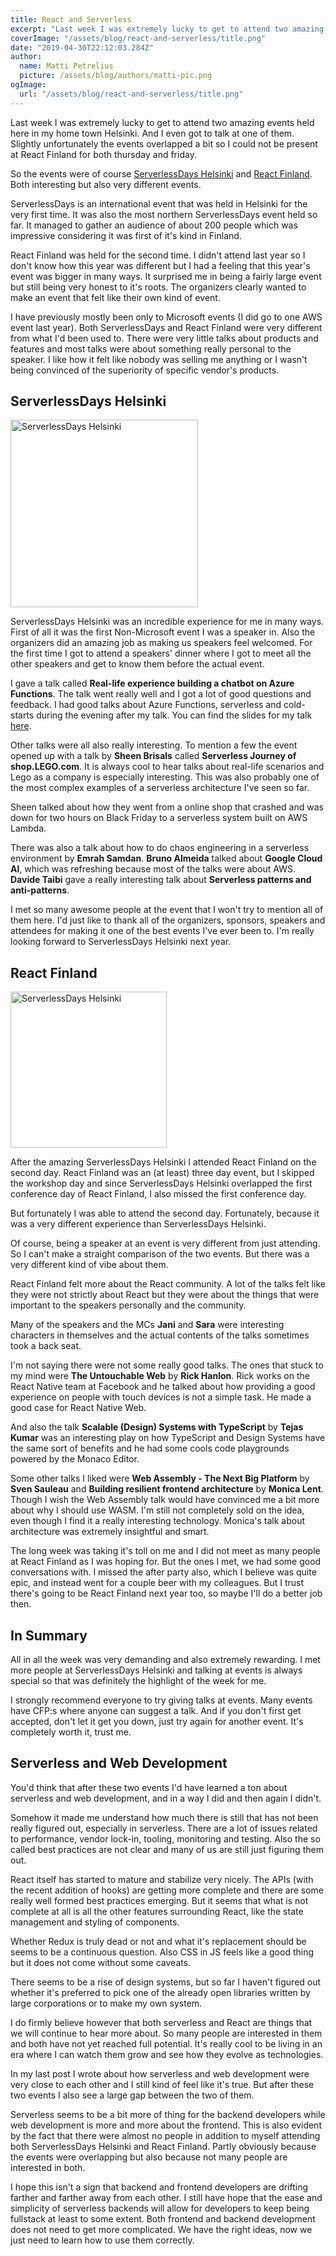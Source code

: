 ```yaml
---
title: React and Serverless
excerpt: "Last week I was extremely lucky to get to attend two amazing events held here in my home town Helsinki. And I even got to talk at one of them. Slightly unfortunately the events overlapped a bit so I could not be present at React Finland for both thursday and friday."
coverImage: "/assets/blog/react-and-serverless/title.png"
date: "2019-04-30T22:12:03.284Z"
author:
  name: Matti Petrelius
  picture: /assets/blog/authors/matti-pic.png
ogImage:
  url: "/assets/blog/react-and-serverless/title.png"
---
```


Last week I was extremely lucky to get to attend two amazing events held here in my home town Helsinki. And I even got to talk at one of them. Slightly unfortunately the events overlapped a bit so I could not be present at React Finland for both thursday and friday.

So the events were of course [ServerlessDays Helsinki](https://helsinki.serverlessdays.io/) and [React Finland](https://react-finland.fi/). Both interesting but also very different events.

ServerlessDays is an international event that was held in Helsinki for the very first time. It was also the most northern ServerlessDays event held so far. It managed to gather an audience of about 200 people which was impressive considering it was first of it's kind in Finland.

React Finland was held for the second time. I didn't attend last year so I don't know how this year was different but I had a feeling that this year's event was bigger in many ways. It surprised me in being a fairly large event but still being very honest to it's roots. The organizers clearly wanted to make an event that felt like their own kind of event.

I have previously mostly been only to Microsoft events (I did go to one AWS event last year). Both ServerlessDays and React Finland were very different from what I'd been used to. There were very little talks about products and features and most talks were about something really personal to the speaker. I like how it felt like nobody was selling me anything or I wasn't being convinced of the superiority of specific vendor's products.

## ServerlessDays Helsinki

<img alt="ServerlessDays Helsinki" src="./unicorn_mascot.svg" style="height: 300px">

ServerlessDays Helsinki was an incredible experience for me in many ways. First of all it was the first Non-Microsoft event I was a speaker in. Also the organizers did an amazing job as making us speakers feel welcomed. For the first time I got to attend a speakers' dinner where I got to meet all the other speakers and get to know them before the actual event.

I gave a talk called **Real-life experience building a chatbot on Azure Functions**. The talk went really well and I got a lot of good questions and feedback. I had good talks about Azure Functions, serverless and cold-starts during the evening after my talk. You can find the slides for my talk [here](https://www.slideshare.net/MattiPetrelius/reallife-experience-building-a-chatbot-on-azure-functions).

Other talks were all also really interesting. To mention a few the event opened up with a talk by **Sheen Brisals** called **Serverless Journey of shop.LEGO.com**. It is always cool to hear talks about real-life scenarios and Lego as a company is especially interesting. This was also probably one of the most complex examples of a serverless architecture I've seen so far.

Sheen talked about how they went from a online shop that crashed and was down for two hours on Black Friday to a serverless system built on AWS Lambda.

There was also a talk about how to do chaos engineering in a serverless environment by **Emrah Samdan**. **Bruno Almeida** talked about **Google Cloud AI**, which was refreshing because most of the talks were about AWS. **Davide Taibi** gave a really interesting talk about **Serverless patterns and anti-patterns**.

I met so many awesome people at the event that I won't try to mention all of them here. I'd just like to thank all of the organizers, sponsors, speakers and attendees for making it one of the best events I've ever been to. I'm really looking forward to ServerlessDays Helsinki next year.

## React Finland

<img alt="ServerlessDays Helsinki" src="./react-finland.svg" style="height: 250px">

After the amazing ServerlessDays Helsinki I attended React Finland on the second day. React Finland was an (at least) three day event, but I skipped the workshop day and since ServerlessDays Helsinki overlapped the first conference day of React Finland, I also missed the first conference day.

But fortunately I was able to attend the second day. Fortunately, because it was a very different experience than ServerlessDays Helsinki.

Of course, being a speaker at an event is very different from just attending. So I can't make a straight comparison of the two events. But there was a very different kind of vibe about them.

React Finland felt more about the React community. A lot of the talks felt like they were not strictly about React but they were about the things that were important to the speakers personally and the community.

Many of the speakers and the MCs **Jani** and **Sara** were interesting characters in themselves and the actual contents of the talks sometimes took a back seat.

I'm not saying there were not some really good talks. The ones that stuck to my mind were **The Untouchable Web** by **Rick Hanlon**. Rick works on the React Native team at Facebook and he talked about how providing a good experience on people with touch devices is not a simple task. He made a good case for React Native Web.

And also the talk **Scalable (Design) Systems with TypeScript** by **Tejas Kumar** was an interesting play on how TypeScript and Design Systems have the same sort of benefits and he had some cools code playgrounds powered by the Monaco Editor.

Some other talks I liked were **Web Assembly - The Next Big Platform** by **Sven Sauleau** and **Building resilient frontend architecture** by **Monica Lent**. Though I wish the Web Assembly talk would have convinced me a bit more about why I should use WASM. I'm still not completely sold on the idea, even though I find it a really interesting technology. Monica's talk about architecture was extremely insightful and smart.

The long week was taking it's toll on me and I did not meet as many people at React Finland as I was hoping for. But the ones I met, we had some good conversations with. I missed the after party also, which I believe was quite epic, and instead went for a couple beer with my colleagues. But I trust there's going to be React Finland next year too, so maybe I'll do a better job then.

## In Summary

All in all the week was very demanding and also extremely rewarding. I met more people at ServerlessDays Helsinki and talking at events is always special so that was definitely the highlight of the week for me.

I strongly recommend everyone to try giving talks at events. Many events have CFP:s where anyone can suggest a talk. And if you don't first get accepted, don't let it get you down, just try again for another event. It's completely worth it, trust me.

## Serverless and Web Development

You'd think that after these two events I'd have learned a ton about serverless and web development, and in a way I did and then again I didn't.

Somehow it made me understand how much there is still that has not been really figured out, especially in serverless. There are a lot of issues related to performance, vendor lock-in, tooling, monitoring and testing. Also the so called best practices are not clear and many of us are still just figuring them out.

React itself has started to mature and stabilize very nicely. The APIs (with the recent addition of hooks) are getting more complete and there are some really well formed best practices emerging. But it seems that what is not complete at all is all the other features surrounding React, like the state management and styling of components.

Whether Redux is truly dead or not and what it's replacement should be seems to be a continuous question. Also CSS in JS feels like a good thing but it does not come without some caveats.

There seems to be a rise of design systems, but so far I haven't figured out whether it's preferred to pick one of the already open libraries written by large corporations or to make my own system.

I do firmly believe however that both serverless and React are things that we will continue to hear more about. So many people are interested in them and both have not yet reached full potential. It's really cool to be living in an era where I can watch them grow and see how they evolve as technologies.

In my last post I wrote about how serverless and web development were very close to each other and I still kind of feel like it's true. But after these two events I also see a large gap between the two of them.

Serverless seems to be a bit more of thing for the backend developers while web development is more and more about the frontend. This is also evident by the fact that there were almost no people in addition to myself attending both ServerlessDays Helsinki and React Finland. Partly obviously because the events were overlapping but also because not many people are interested in both.

I hope this isn't a sign that backend and frontend developers are drifting farther and farther away from each other. I still have hope that the ease and simplicity of serverless backends will allow for developers to keep being fullstack at least to some extent. Both frontend and backend development does not need to get more complicated. We have the right ideas, now we just need to learn how to use them correctly.
